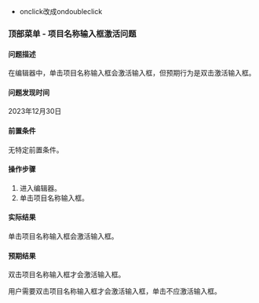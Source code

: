 - onclick改成ondoubleclick


### 顶部菜单 - 项目名称输入框激活问题

#### 问题描述
在编辑器中，单击项目名称输入框会激活输入框，但预期行为是双击激活输入框。

#### 问题发现时间
2023年12月30日

#### 前置条件
无特定前置条件。

#### 操作步骤
1. 进入编辑器。
2. 单击项目名称输入框。

#### 实际结果
单击项目名称输入框会激活输入框。

#### 预期结果
双击项目名称输入框才会激活输入框。


用户需要双击项目名称输入框才会激活输入框，单击不应激活输入框。
